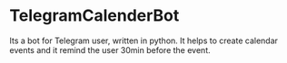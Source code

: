 # TelegramCalenderBot
Its a bot for Telegram user, written in python. It helps to create calendar events and it remind the user 30min before the event.

